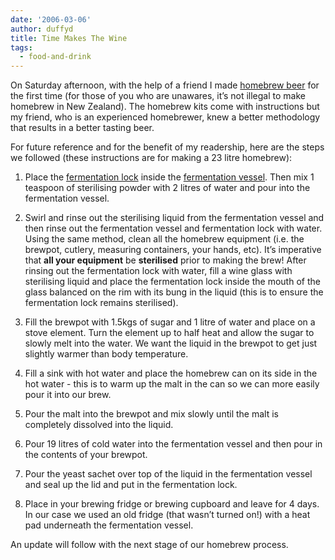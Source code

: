 ```yaml
---
date: '2006-03-06'
author: duffyd
title: Time Makes The Wine
tags:
  - food-and-drink
---
```


On Saturday afternoon, with the help of a friend I made [homebrew beer](https://href.li/?http://www.coopers.com.au/homebrew/hbrew.php?pid=1&id=108) for the first time (for those of you who are unawares, it’s not illegal to make homebrew in New Zealand). The homebrew kits come with instructions but my friend, who is an experienced homebrewer, knew a better methodology that results in a better tasting beer.

For future reference and for the benefit of my readership, here are the steps we followed (these instructions are for making a 23 litre homebrew):

1. Place the [fermentation lock](https://href.li/?http://en.wikipedia.org/wiki/Fermentation_lock) inside the [fermentation vessel](https://href.li/?http://en.wikipedia.org/wiki/Image:Homebrew_Fermenter.jpg). Then mix 1 teaspoon of sterilising powder with 2 litres of water and pour into the fermentation vessel.

2. Swirl and rinse out the sterilising liquid from the fermentation vessel and then rinse out the fermentation vessel and fermentation lock with water. Using the same method, clean all the homebrew equipment (i.e. the brewpot, cutlery, measuring containers, your hands, etc). It’s imperative that **all your equipment** be **sterilised** prior to making the brew! After rinsing out the fermentation lock with water, fill a wine glass with sterilising liquid and place the fermentation lock inside the mouth of the glass balanced on the rim with its bung in the liquid (this is to ensure the fermentation lock remains sterilised).

3. Fill the brewpot with 1.5kgs of sugar and 1 litre of water and place on a stove element. Turn the element up to half heat and allow the sugar to slowly melt into the water. We want the liquid in the brewpot to get just slightly warmer than body temperature.
4. Fill a sink with hot water and place the homebrew can on its side in the hot water - this is to warm up the malt in the can so we can more easily pour it into our brew.

5. Pour the malt into the brewpot and mix slowly until the malt is completely dissolved into the liquid.
6. Pour 19 litres of cold water into the fermentation vessel and then pour in the contents of your brewpot.
7. Pour the yeast sachet over top of the liquid in the fermentation vessel and seal up the lid and put in the fermentation lock.
8. Place in your brewing fridge or brewing cupboard and leave for 4 days. In our case we used an old fridge (that wasn’t turned on!) with a heat pad underneath the fermentation vessel.

An update will follow with the next stage of our homebrew process.
